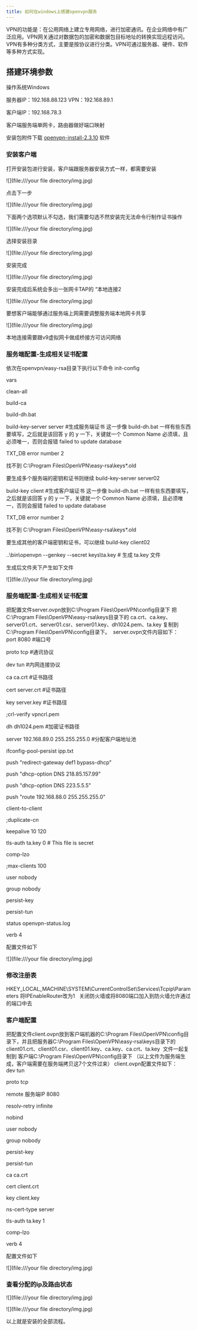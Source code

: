 ```yaml
---
title: 如何在windows上搭建openvpn服务
---
```

VPN的功能是：在公用网络上建立专用网络，进行加密通讯。在企业网络中有广泛应用。VPN网关通过对数据包的加密和数据包目标地址的转换实现远程访问。VPN有多种分类方式，主要是按协议进行分类。VPN可通过服务器、硬件、软件等多种方式实现。
<!-- Welcome to [Hexo](https://hexo.io/)! This is your very first post. Check [documentation](https://hexo.io/docs/) for more info. If you get any problems when using Hexo, you can find the answer in [troubleshooting](https://hexo.io/docs/troubleshooting.html) or you can ask me on [GitHub](https://github.com/hexojs/hexo/issues). -->

## 搭建环境参数

操作系统Windows

服务器IP：192.168.88.123  VPN：192.168.89.1 

客户端IP：192.168.78.3

客户端服务端单网卡，路由器做好端口映射

安装包附件下载 [openvpn-install-2.3.10](https://www.google.com/) 软件

### 安装客户端

打开安装包进行安装，客户端跟服务器安装方式一样，都需要安装

![](file:///your file directory/img.jpg)

点击下一步

![](file:///your file directory/img.jpg)

下面两个选项默认不勾选，我们需要勾选不然安装完无法命令行制作证书操作

![](file:///your file directory/img.jpg)

选择安装目录

![](file:///your file directory/img.jpg)

安装完成

![](file:///your file directory/img.jpg)

安装完成后系统会多出一张网卡TAP的 “本地连接2

![](file:///your file directory/img.jpg)

要想客户端能够通过服务端上网需要调整服务端本地网卡共享

![](file:///your file directory/img.jpg)

本地连接需要跟v9虚拟网卡做成桥接方可访问网络

### 服务端配置-生成相关证书配置

依次在openvpn/easy-rsa目录下执行以下命令
init-config

vars

clean-all

build-ca

build-dh.bat

build-key-server server   #生成服务端证书
这一步像 build-dh.bat 一样有些东西要填写，之后就是该回答 y 的 y 一下，关键就一个
Common Name 必须填，且必须唯一，否则会报错
failed to update database

TXT_DB error number 2

找不到 C:\Program Files\OpenVPN\easy-rsa\keys\*.old

要生成多个服务端的密钥和证书则继续 build-key-server server02

build-key client   #生成客户端证书
这一步像 build-dh.bat 一样有些东西要填写，之后就是该回答 y 的 y 一下，关键就一个
Common Name 必须填，且必须唯一，否则会报错
failed to update database

TXT_DB error number 2

找不到 C:\Program Files\OpenVPN\easy-rsa\keys\*.old

要生成其他的客户端密钥和证书，可以继续 build-key client02

..\bin\openvpn --genkey --secret keys\ta.key   # 生成 ta.key 文件

生成后文件夹下产生如下文件

![](file:///your file directory/img.jpg)

### 服务端配置-生成相关证书配置

把配置文件server.ovpn放到C:\Program Files\OpenVPN\config目录下
把C:\Program Files\OpenVPN\easy-rsa\keys目录下的
ca.crt、ca.key、server01.crt、server01.csr、server01.key、dh1024.pem、ta.key 复制到
C:\Program Files\OpenVPN\config目录下。 
server.ovpn文件内容如下：
port 8080 #端口号

proto tcp #通讯协议

dev tun #内网连接协议

ca ca.crt #证书路径

cert server.crt #证书路径

key server.key #证书路径

;crl-verify vpncrl.pem

dh dh1024.pem #加密证书路径

server 192.168.89.0 255.255.255.0 #分配客户端地址池

ifconfig-pool-persist ipp.txt

push "redirect-gateway def1 bypass-dhcp" 

push "dhcp-option DNS 218.85.157.99" 

push "dhcp-option DNS 223.5.5.5" 

push "route 192.168.88.0 255.255.255.0"

client-to-client

;duplicate-cn

keepalive 10 120

tls-auth ta.key 0 # This file is secret

comp-lzo

;max-clients 100

user nobody

group nobody

persist-key

persist-tun

status openvpn-status.log

verb 4

配置文件如下

![](file:///your file directory/img.jpg)

### 修改注册表

HKEY_LOCAL_MACHINE\SYSTEM\CurrentControlSet\Services\Tcpip\Parameters 将IPEnableRouter改为1
 
关闭防火墙或将8080端口加入到防火墙允许通过的端口中去

### 客户端配置

把配置文件client.ovpn放到客户端机器的C:\Program Files\OpenVPN\config目录下，并且把服务器C:\Program Files\OpenVPN\easy-rsa\keys目录下的
client01.crt、client01.csr、client01.key、ca.key、ca.crt、ta.key  文件一起复制到
客户端C:\Program Files\OpenVPN\config目录下 （以上文件为服务端生成，客户端需要在服务端拷贝这7个文件过来）
client.ovpn配置文件如下：
dev tun

proto tcp

remote 服务端IP 8080

resolv-retry infinite

nobind

user nobody

group nobody

persist-key

persist-tun

ca ca.crt

cert client.crt

key client.key

ns-cert-type server

tls-auth ta.key 1

comp-lzo

verb 4

配置文件如下

![](file:///your file directory/img.jpg)

### 查看分配的ip及路由状态

![](file:///your file directory/img.jpg)

![](file:///your file directory/img.jpg)

以上就是安装的全部流程。


<!-- ### Deploy to remote sites -->

<!-- ``` bash
$ hexo deploy
``` -->

<!-- More info: [Deployment](https://hexo.io/docs/deployment.html) -->
